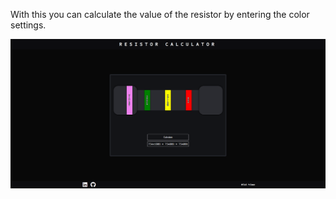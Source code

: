 With this you can calculate the value of the resistor by entering the color settings.

<img src = "ResistorCalculator.png"/>